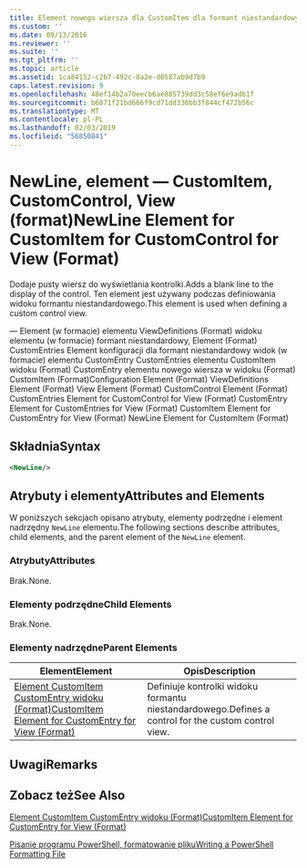 ```yaml
---
title: Element nowego wiersza dla CustomItem dla formant niestandardowy dla widoku (Format) | Dokumentacja firmy Microsoft
ms.custom: ''
ms.date: 09/13/2016
ms.reviewer: ''
ms.suite: ''
ms.tgt_pltfrm: ''
ms.topic: article
ms.assetid: 1ca84152-c2b7-492c-8a2e-d0587ab9d7b9
caps.latest.revision: 9
ms.openlocfilehash: 48ef14b2a70eecb6ae885739dd3c58ef6e9adb1f
ms.sourcegitcommit: b6871f21bd666f9cd71dd336bb3f844cf472b56c
ms.translationtype: MT
ms.contentlocale: pl-PL
ms.lasthandoff: 02/03/2019
ms.locfileid: "56850841"
---
```

# <a name="newline-element-for-customitem-for-customcontrol-for-view-format"></a><span data-ttu-id="5bc64-102">NewLine, element — CustomItem, CustomControl, View (format)</span><span class="sxs-lookup"><span data-stu-id="5bc64-102">NewLine Element for CustomItem for CustomControl for View (Format)</span></span>

<span data-ttu-id="5bc64-103">Dodaje pusty wiersz do wyświetlania kontrolki.</span><span class="sxs-lookup"><span data-stu-id="5bc64-103">Adds a blank line to the display of the control.</span></span> <span data-ttu-id="5bc64-104">Ten element jest używany podczas definiowania widoku formantu niestandardowego.</span><span class="sxs-lookup"><span data-stu-id="5bc64-104">This element is used when defining a custom control view.</span></span>

<span data-ttu-id="5bc64-105">— Element (w formacie) elementu ViewDefinitions (Format) widoku elementu (w formacie) formant niestandardowy, Element (Format) CustomEntries Element konfiguracji dla formant niestandardowy widok (w formacie) elementu CustomEntry CustomEntries elementu CustomItem widoku (Format) CustomEntry elementu nowego wiersza w widoku (Format) CustomItem (Format)</span><span class="sxs-lookup"><span data-stu-id="5bc64-105">Configuration Element (Format) ViewDefinitions Element (Format) View Element (Format) CustomControl Element (Format) CustomEntries Element for CustomControl for View (Format) CustomEntry Element for CustomEntries for View (Format) CustomItem Element for CustomEntry for View (Format) NewLine Element for CustomItem (Format)</span></span>

## <a name="syntax"></a><span data-ttu-id="5bc64-106">Składnia</span><span class="sxs-lookup"><span data-stu-id="5bc64-106">Syntax</span></span>

```xml
<NewLine/>
```

## <a name="attributes-and-elements"></a><span data-ttu-id="5bc64-107">Atrybuty i elementy</span><span class="sxs-lookup"><span data-stu-id="5bc64-107">Attributes and Elements</span></span>

<span data-ttu-id="5bc64-108">W poniższych sekcjach opisano atrybuty, elementy podrzędne i element nadrzędny `NewLine` elementu.</span><span class="sxs-lookup"><span data-stu-id="5bc64-108">The following sections describe attributes, child elements, and the parent element of the `NewLine` element.</span></span>

### <a name="attributes"></a><span data-ttu-id="5bc64-109">Atrybuty</span><span class="sxs-lookup"><span data-stu-id="5bc64-109">Attributes</span></span>

<span data-ttu-id="5bc64-110">Brak.</span><span class="sxs-lookup"><span data-stu-id="5bc64-110">None.</span></span>

### <a name="child-elements"></a><span data-ttu-id="5bc64-111">Elementy podrzędne</span><span class="sxs-lookup"><span data-stu-id="5bc64-111">Child Elements</span></span>

<span data-ttu-id="5bc64-112">Brak.</span><span class="sxs-lookup"><span data-stu-id="5bc64-112">None.</span></span>

### <a name="parent-elements"></a><span data-ttu-id="5bc64-113">Elementy nadrzędne</span><span class="sxs-lookup"><span data-stu-id="5bc64-113">Parent Elements</span></span>

|<span data-ttu-id="5bc64-114">Element</span><span class="sxs-lookup"><span data-stu-id="5bc64-114">Element</span></span>|<span data-ttu-id="5bc64-115">Opis</span><span class="sxs-lookup"><span data-stu-id="5bc64-115">Description</span></span>|
|-------------|-----------------|
|[<span data-ttu-id="5bc64-116">Element CustomItem CustomEntry widoku (Format)</span><span class="sxs-lookup"><span data-stu-id="5bc64-116">CustomItem Element for CustomEntry for View (Format)</span></span>](./customitem-element-for-customentry-for-customcontrol-for-view-format.md)|<span data-ttu-id="5bc64-117">Definiuje kontrolki widoku formantu niestandardowego.</span><span class="sxs-lookup"><span data-stu-id="5bc64-117">Defines a control for the custom control view.</span></span>|

## <a name="remarks"></a><span data-ttu-id="5bc64-118">Uwagi</span><span class="sxs-lookup"><span data-stu-id="5bc64-118">Remarks</span></span>

## <a name="see-also"></a><span data-ttu-id="5bc64-119">Zobacz też</span><span class="sxs-lookup"><span data-stu-id="5bc64-119">See Also</span></span>

[<span data-ttu-id="5bc64-120">Element CustomItem CustomEntry widoku (Format)</span><span class="sxs-lookup"><span data-stu-id="5bc64-120">CustomItem Element for CustomEntry for View (Format)</span></span>](./customitem-element-for-customentry-for-customcontrol-for-view-format.md)

[<span data-ttu-id="5bc64-121">Pisanie programu PowerShell, formatowanie pliku</span><span class="sxs-lookup"><span data-stu-id="5bc64-121">Writing a PowerShell Formatting File</span></span>](./writing-a-powershell-formatting-file.md)
